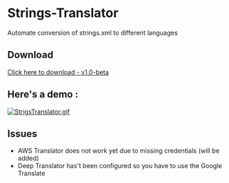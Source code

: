 # Strings-Translator

Automate conversion of strings.xml to different languages

## Download
[Click here to download - v1.0-beta](https://github.com/wakaztahir/Strings-Translator/releases/download/v1.1/main.exe)

## Here's a demo : 

[![StrigsTranslator.gif](https://s3.gifyu.com/images/StrigsTranslator.gif)](https://gifyu.com/image/t5ao)

## Issues

  * AWS Translator does not work yet due to missing credentials (will be added)
  * Deep Translator has't been configured so you have to use the Google Translate
